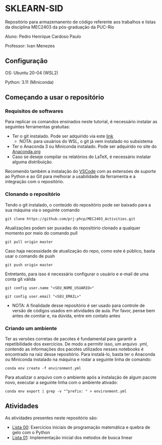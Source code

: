 # SKLEARN-SID

Repositório para armazemanento de código referente aos trabalhos e listas da disciplina MEC2403 da pós-graduação da PUC-Rio

Aluno: Pedro Henrique Cardoso Paulo

Professor: Ivan Menezes

## Configuração

OS: Ubuntu 20-04 (WSL2)

Python: 3.11 (Miniconda)

## Começando a usar o repositório

### Requisitos de softwares

Para replicar os comandos ensinados neste tutorial, é necessário instalar as seguintes ferramentas gratuitas:

- Ter o git instalado. Pode ser adquirido via este <a href="https://git-scm.com/downloads">link</a>
    - NOTA: para usuários do WSL, o git já vem instalado no subsistema
- Ter o Anaconda 3 ou Miniconda instalado. Pode ser adquirido no site do <a href="https://docs.conda.io/en/latest/miniconda.html">Anaconda.org</a>
- Caso se deseje compilar os relatórios do LaTeX, é necessário instalar alguma distribuição.

Recomendo também a instalação do <a href="https://code.visualstudio.com/Download">VSCode</a> com as extensóes de suporte ao Python e ao Git para melhorar a usabilidade da ferramenta e a integração com o repositório.

### Clonando o repositório

Tendo o git instalado, o conteúdo do repositório pode ser baixado para a sua máquina via o seguinte comando

```(bash)
git clone https://github.com/prj-phcp/MEC2403_Activities.git
```

Atualizações podem ser puxadas do repositório clonado a qualquer momento por meio do comando pull

```(bash)
git pull origin master
```

Caso haja necessidade de atualização do repo, como este é público, basta usar o comando de push

```(bash)
git push origin master
```

Entretanto, para isso é necessário configurar o usuário e e-mail de uma conta git válida

```(bash)
git config user.name "<SEU_NOME_USUARIO>"

git config user.email "<SEU_EMAIL>"
```

- NOTA: A finalidade desse repositório é ser usado para controle de versão de códigos usados em atividades de aula. Por favor, pense bem antes de comitar e, na dúvida, entre em contato antes

### Criando um ambiente

Ter as versões corretas de pacotes é fundamental para garantir a repetibilidade dos exercícios. De modo a permitir isso, um arquivo .yml, contendo as informações dos pacotes utilizados nesses notebooks é encontrado na raiz desse repositório. Para instalá-lo, basta ter o Anaconda ou Miniconda instalado na máquina e rodar a seguinte linha de comando:

```(bash)
conda env create -f environment.yml
```

Para atualizar o arquivo com o ambiente após a instalação de algum pacote novo, executar a seguinte linha com o ambiente ativado:

```(bash)
conda env export | grep -v "^prefix: " > environment.yml
```

## Atividades

As atividades presentes neste repositório são:

- <a href="./Lista0">Lista 00</a>: Exercícios iniciais de programação matemática e quebra de gelo com o Python
- <a href="./Lista1">Lista 01</a>: Implementação inicial dos métodos de busca linear

